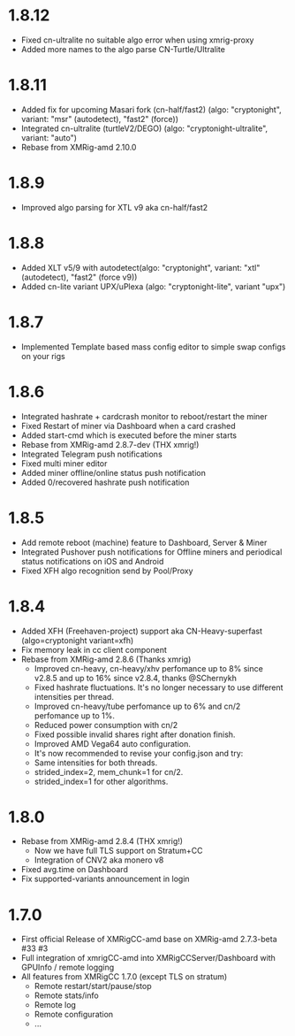# 1.8.12
- Fixed cn-ultralite no suitable algo error when using xmrig-proxy
- Added more names to the algo parse CN-Turtle/Ultralite
# 1.8.11
- Added fix for upcoming Masari fork (cn-half/fast2) (algo: "cryptonight", variant: "msr" (autodetect), "fast2" (force))
- Integrated cn-ultralite (turtleV2/DEGO) (algo: "cryptonight-ultralite", variant: "auto")
- Rebase from XMRig-amd 2.10.0
# 1.8.9
- Improved algo parsing for XTL v9 aka cn-half/fast2
# 1.8.8
- Added XLT v5/9 with autodetect(algo: "cryptonight", variant: "xtl" (autodetect), "fast2" (force v9))
- Added cn-lite variant UPX/uPlexa (algo: "cryptonight-lite", variant "upx")
# 1.8.7
- Implemented Template based mass config editor to simple swap configs on your rigs
# 1.8.6
- Integrated hashrate + cardcrash monitor to reboot/restart the miner
- Fixed Restart of miner via Dashboard when a card crashed
- Added start-cmd which is executed before the miner starts 
- Rebase from XMRig-amd 2.8.7-dev (THX xmrig!)
- Integrated Telegram push notifications
- Fixed multi miner editor
- Added miner offline/online status push notification
- Added 0/recovered hashrate push notification
# 1.8.5
- Add remote reboot (machine) feature to Dashboard, Server & Miner
- Integrated Pushover push notifications for Offline miners and periodical status notifications on iOS and Android
- Fixed XFH algo recognition send by Pool/Proxy
# 1.8.4
- Added XFH (Freehaven-project) support aka CN-Heavy-superfast (algo=cryptonight variant=xfh)
- Fix memory leak in cc client component
- Rebase from XMRig-amd 2.8.6 (Thanks xmrig)
    - Improved cn-heavy, cn-heavy/xhv perfomance up to 8% since v2.8.5 and up to 16% since v2.8.4, thanks @SChernykh
    - Fixed hashrate fluctuations. It's no longer necessary to use different intensities per thread.
    - Improved cn-heavy/tube perfomance up to 6% and cn/2 perfomance up to 1%.
    - Reduced power consumption with cn/2
    - Fixed possible invalid shares right after donation finish.
    - Improved AMD Vega64 auto configuration.
    - It's now recommended to revise your config.json and try:
    - Same intensities for both threads.
    - strided_index=2, mem_chunk=1 for cn/2.
    - strided_index=1 for other algorithms.   
# 1.8.0
- Rebase from XMRig-amd 2.8.4 (THX xmrig!)
    - Now we have full TLS support on Stratum+CC
    - Integration of CNV2 aka monero v8
- Fixed avg.time on Dashboard
- Fix supported-variants announcement in login 
# 1.7.0
- First official Release of XMRigCC-amd base on XMRig-amd 2.7.3-beta #33 #3
- Full integration of xmrigCC-amd into XMRigCCServer/Dashboard with GPUInfo / remote logging
- All features from XMRigCC 1.7.0 (except TLS on stratum)
    - Remote restart/start/pause/stop
    - Remote stats/info
    - Remote log
    - Remote configuration
    - ...  
